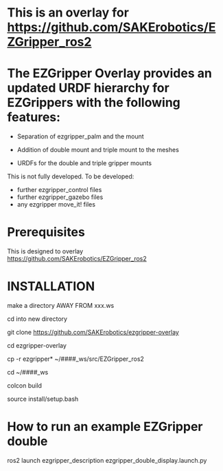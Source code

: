 # This is an overlay for https://github.com/SAKErobotics/EZGripper_ros2

# The EZGripper Overlay provides an updated URDF hierarchy for EZGrippers with the following features:

- Separation of ezgripper_palm and the mount

- Addition of double mount and triple mount to the meshes

- URDFs for the double and triple gripper mounts

This is not fully developed.  To be developed:

- further ezgripper_control files
- further ezgripper_gazebo files
- any ezgripper move_it! files

# Prerequisites

This is designed to overlay https://github.com/SAKErobotics/EZGripper_ros2

# INSTALLATION

make a directory AWAY FROM xxx.ws

cd into new directory

git clone https://github.com/SAKErobotics/ezgripper-overlay

cd ezgripper-overlay

cp -r ezgripper* ~/####_ws/src/EZGripper_ros2

cd ~/####_ws

colcon build

source install/setup.bash


# How to run an example EZGripper double

ros2 launch ezgripper_description ezgripper_double_display.launch.py

